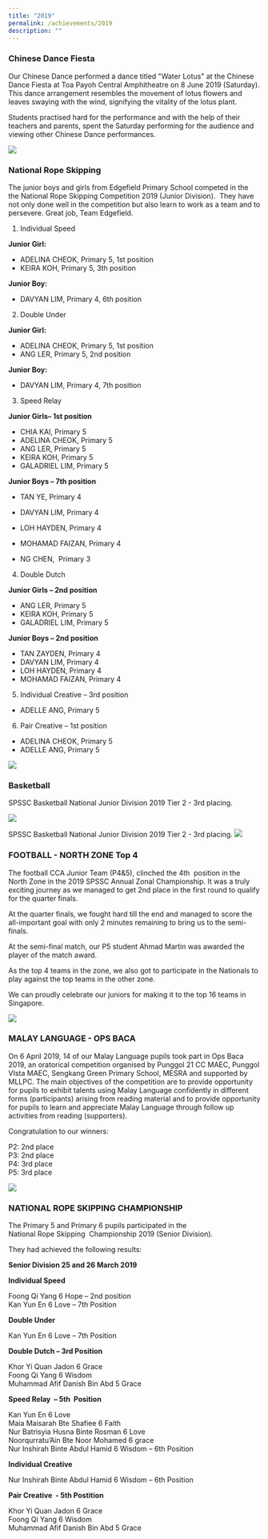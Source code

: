 ```yaml
---
title: "2019"
permalink: /achievements/2019
description: ""
---
```

### Chinese Dance Fiesta

Our Chinese Dance performed a dance titled "Water Lotus" at the Chinese Dance Fiesta at Toa Payoh Central Amphitheatre on 8 June 2019 (Saturday). This dance arrangement resembles the movement of lotus flowers and leaves swaying with the wind, signifying the vitality of the lotus plant. 

Students practised hard for the performance and with the help of their teachers and parents, spent the Saturday performing for the audience and viewing other Chinese Dance performances.

![](/images/Chinese%20Dance%20Fiesta.png)

### National Rope Skipping

The junior boys and girls from Edgefield Primary School competed in the the National Rope Skipping Competition 2019 (Junior Division).  They have not only done well in the competition but also learn to work as a team and to persevere. Great job, Team Edgefield. 

1. Individual Speed

**Junior Girl:** 

* ADELINA CHEOK, Primary 5, 1st position
* KEIRA KOH, Primary 5, 3th position 

**Junior Boy:**

* DAVYAN LIM, Primary 4, 6th position

  
2. Double Under

**Junior Girl:**

* ADELINA CHEOK, Primary 5, 1st position
* ANG LER, Primary 5, 2nd position

**Junior Boy:**

* DAVYAN LIM, Primary 4, 7th position

  
3. Speed Relay

**Junior Girls– 1st position**

* CHIA KAI, Primary 5
* ADELINA CHEOK, Primary 5
* ANG LER, Primary 5
* KEIRA KOH, Primary 5
* GALADRIEL LIM, Primary 5

**Junior Boys – 7th position**

* TAN YE, Primary 4

* DAVYAN LIM, Primary 4

* LOH HAYDEN, Primary 4

* MOHAMAD FAIZAN, Primary 4

* NG CHEN,  Primary 3

  
4. Double Dutch

**Junior Girls – 2nd position**

* ANG LER, Primary 5
* KEIRA KOH, Primary 5
* GALADRIEL LIM, Primary 5

**Junior Boys – 2nd position**

* TAN ZAYDEN, Primary 4
* DAVYAN LIM, Primary 4
* LOH HAYDEN, Primary 4
* MOHAMAD FAIZAN, Primary 4

  
5. Individual Creative – 3rd position

* ADELLE ANG, Primary 5

  
6. Pair Creative – 1st position

* ADELINA CHEOK, Primary 5
* ADELLE ANG, Primary 5

![](/images/National%20Rope%20Skippping%20Competition.png)

### Basketball
SPSSC Basketball National Junior Division 2019 Tier 2 - 3rd placing.

![](/images/Basketball.png)

SPSSC Basketball National Junior Division 2019 Tier 2 - 3rd placing.
![](/images/Basketball%20CCA.jpeg)

### FOOTBALL - NORTH ZONE Top 4

The football CCA Junior Team (P4&5), clinched the 4th  position in the North Zone in the 2019 SPSSC Annual Zonal Championship. It was a truly exciting journey as we managed to get 2nd place in the first round to qualify for the quarter finals. 

At the quarter finals, we fought hard till the end and managed to score the all-important goal with only 2 minutes remaining to bring us to the semi-finals.

At the semi-final match, our P5 student Ahmad Martin was awarded the player of the match award.

As the top 4 teams in the zone, we also got to participate in the Nationals to play against the top teams in the other zone.  

We can proudly celebrate our juniors for making it to the top 16 teams in Singapore.

![](/images/NORTH%20ZONE%20SOCCER.png)

### MALAY LANGUAGE - OPS BACA

On 6 April 2019, 14 of our Malay Language pupils took part in Ops Baca 2019, an oratorical competition organised by Punggol 21 CC MAEC, Punggol VIsta MAEC, Sengkang Green Primary School, MESRA and supported by MLLPC. The main objectives of the competition are to provide opportunity for pupils to exhibit talents using Malay Language confidently in different forms (participants) arising from reading material and to provide opportunity for pupils to learn and appreciate Malay Language through follow up activities from reading (supporters). 

Congratulation to our winners:

P2: 2nd place <br>
P3: 2nd place <br>
P4: 3rd place <br>
P5: 3rd place

![](/images/IMG-20190410-WA0002.jpeg)

### NATIONAL ROPE SKIPPING CHAMPIONSHIP

The Primary 5 and Primary 6 pupils participated in the  National Rope Skipping  Championship 2019 (Senior Division).

They had achieved the following results:

  

**Senior Division 25 and 26 March 2019**

**Individual Speed**

Foong Qi Yang 6 Hope – 2nd position <br>
Kan Yun En 6 Love – 7th Position

**Double Under**  

Kan Yun En 6 Love – 7th Position

**Double Dutch – 3rd Position**

Khor Yi Quan Jadon 6 Grace <br>
Foong Qi Yang 6 Wisdom <br>
Muhammad Afif Danish Bin Abd 5 Grace

**Speed Relay  – 5th  Position**

Kan Yun En 6 Love <br>
Maia Maisarah Bte Shafiee 6 Faith <br>
Nur Batrisyia Husna Binte Rosman 6 Love <br>
Noorqurratu’Ain Bte Noor Mohamed 6 grace <br>
Nur Inshirah Binte Abdul Hamid 6 Wisdom – 6th Position 

**Individual Creative**

Nur Inshirah Binte Abdul Hamid 6 Wisdom – 6th Position

**Pair Creative  - 5th Postition**

Khor Yi Quan Jadon 6 Grace <br>
Foong Qi Yang 6 Wisdom <br>
Muhammad Afif Danish Bin Abd 5 Grace